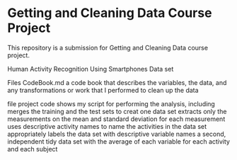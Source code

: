 # Getting and Cleaning Data Course Project
This repository is a submission for Getting and Cleaning Data course project. 

Human Activity Recognition Using Smartphones Data set

Files CodeBook.md a code book that describes the variables, the data, and any transformations or work that I performed to clean up the data

file project code shows my script for performing the analysis, including
merges the training and the test sets to creat one data set
extracts only the measurements on the mean and standard deviation for each measurement
uses descriptive activity names to name the activities in the data set
appropriately labels the data set with descriptive variable names
a second, independent tidy data set with the average of each variable for each activity and each subject
